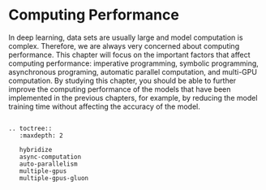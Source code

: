 # Computing Performance

In deep learning, data sets are usually large and model computation is complex. Therefore, we are always very concerned about computing performance. This chapter will focus on the important factors that affect computing performance: imperative programming, symbolic programming, asynchronous programing, automatic parallel computation, and multi-GPU computation. By studying this chapter, you should be able to further improve the computing performance of the models that have been implemented in the previous chapters, for example, by reducing the model training time without affecting the accuracy of the model.

```eval_rst

.. toctree::
   :maxdepth: 2

   hybridize
   async-computation
   auto-parallelism
   multiple-gpus
   multiple-gpus-gluon
```
